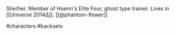 She/her. Member of Hoenn's Elite Four, ghost type trainer. Lives in [[Universe 2014Δ]]. [[@phantom-flower]]

#characters #backsetx 